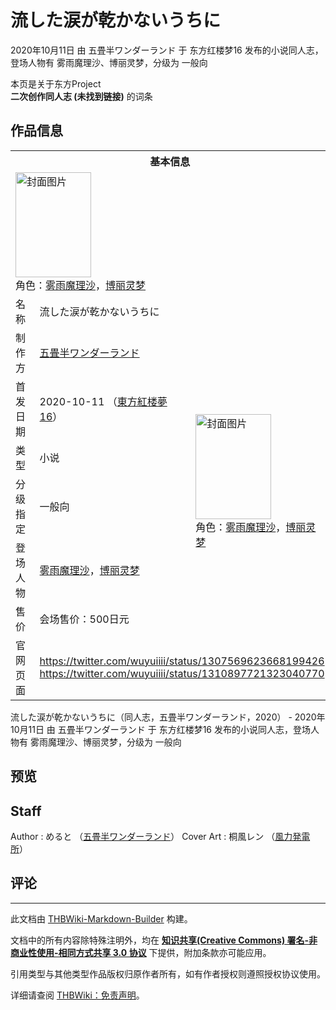 # 流した涙が乾かないうちに

<!-- source html: G:\repos\THBWiki-Markdown-Builder\THBWikiMarkdown\Temp\main\a\a9\ns0%3A%E6%B5%81%E3%81%97%E3%81%9F%E6%B6%99%E3%81%8C%E4%B9%BE%E3%81%8B%E3%81%AA%E3%81%84%E3%81%86%E3%81%A1%E3%81%AB.html -->

2020年10月11日 由 五畳半ワンダーランド 于 东方红楼梦16 发布的小说同人志，登场人物有 雾雨魔理沙、博丽灵梦，分级为 一般向

本页是关于东方Project  
 **二次创作同人志 (未找到链接)** 的词条
## 作品信息

<table><tbody><tr><th colspan="3">基本信息</th></tr><tr><td class="cover-artwork-mobile" colspan="2"><a href="./文件-流した涙が乾かないうちに封面.jpg.md" class="image" title="封面图片"><img alt="封面图片" src="https://upload.thwiki.cc/thumb/4/4e/%E6%B5%81%E3%81%97%E3%81%9F%E6%B6%99%E3%81%8C%E4%B9%BE%E3%81%8B%E3%81%AA%E3%81%84%E3%81%86%E3%81%A1%E3%81%AB%E5%B0%81%E9%9D%A2.jpg/121px-%E6%B5%81%E3%81%97%E3%81%9F%E6%B6%99%E3%81%8C%E4%B9%BE%E3%81%8B%E3%81%AA%E3%81%84%E3%81%86%E3%81%A1%E3%81%AB%E5%B0%81%E9%9D%A2.jpg" decoding="async" loading="lazy" width="121" height="168" srcset="https://upload.thwiki.cc/thumb/4/4e/%E6%B5%81%E3%81%97%E3%81%9F%E6%B6%99%E3%81%8C%E4%B9%BE%E3%81%8B%E3%81%AA%E3%81%84%E3%81%86%E3%81%A1%E3%81%AB%E5%B0%81%E9%9D%A2.jpg/181px-%E6%B5%81%E3%81%97%E3%81%9F%E6%B6%99%E3%81%8C%E4%B9%BE%E3%81%8B%E3%81%AA%E3%81%84%E3%81%86%E3%81%A1%E3%81%AB%E5%B0%81%E9%9D%A2.jpg 1.5x, https://upload.thwiki.cc/thumb/4/4e/%E6%B5%81%E3%81%97%E3%81%9F%E6%B6%99%E3%81%8C%E4%B9%BE%E3%81%8B%E3%81%AA%E3%81%84%E3%81%86%E3%81%A1%E3%81%AB%E5%B0%81%E9%9D%A2.jpg/242px-%E6%B5%81%E3%81%97%E3%81%9F%E6%B6%99%E3%81%8C%E4%B9%BE%E3%81%8B%E3%81%AA%E3%81%84%E3%81%86%E3%81%A1%E3%81%AB%E5%B0%81%E9%9D%A2.jpg 2x" data-file-width="1311" data-file-height="1819"></a><div class="cover-char">角色：<a href="./雾雨魔理沙.md" title="雾雨魔理沙">雾雨魔理沙</a>，<a href="./博丽灵梦.md" title="博丽灵梦">博丽灵梦</a></div></td>
</tr><tr><td class="label">名称</td><td colspan="2"> 流した涙が乾かないうちに </td></tr><tr><td class="label">制作方</td><td><a href="./五畳半ワンダーランド.md" title="五畳半ワンダーランド">五畳半ワンダーランド</a></td><td class="cover-artwork" rowspan="6" style="min-width:168px;"><a href="./文件-流した涙が乾かないうちに封面.jpg.md" class="image" title="封面图片"><img alt="封面图片" src="https://upload.thwiki.cc/thumb/4/4e/%E6%B5%81%E3%81%97%E3%81%9F%E6%B6%99%E3%81%8C%E4%B9%BE%E3%81%8B%E3%81%AA%E3%81%84%E3%81%86%E3%81%A1%E3%81%AB%E5%B0%81%E9%9D%A2.jpg/121px-%E6%B5%81%E3%81%97%E3%81%9F%E6%B6%99%E3%81%8C%E4%B9%BE%E3%81%8B%E3%81%AA%E3%81%84%E3%81%86%E3%81%A1%E3%81%AB%E5%B0%81%E9%9D%A2.jpg" decoding="async" loading="lazy" width="121" height="168" srcset="https://upload.thwiki.cc/thumb/4/4e/%E6%B5%81%E3%81%97%E3%81%9F%E6%B6%99%E3%81%8C%E4%B9%BE%E3%81%8B%E3%81%AA%E3%81%84%E3%81%86%E3%81%A1%E3%81%AB%E5%B0%81%E9%9D%A2.jpg/181px-%E6%B5%81%E3%81%97%E3%81%9F%E6%B6%99%E3%81%8C%E4%B9%BE%E3%81%8B%E3%81%AA%E3%81%84%E3%81%86%E3%81%A1%E3%81%AB%E5%B0%81%E9%9D%A2.jpg 1.5x, https://upload.thwiki.cc/thumb/4/4e/%E6%B5%81%E3%81%97%E3%81%9F%E6%B6%99%E3%81%8C%E4%B9%BE%E3%81%8B%E3%81%AA%E3%81%84%E3%81%86%E3%81%A1%E3%81%AB%E5%B0%81%E9%9D%A2.jpg/242px-%E6%B5%81%E3%81%97%E3%81%9F%E6%B6%99%E3%81%8C%E4%B9%BE%E3%81%8B%E3%81%AA%E3%81%84%E3%81%86%E3%81%A1%E3%81%AB%E5%B0%81%E9%9D%A2.jpg 2x" data-file-width="1311" data-file-height="1819"></a><div class="cover-char">角色：<a href="./雾雨魔理沙.md" title="雾雨魔理沙">雾雨魔理沙</a>，<a href="./博丽灵梦.md" title="博丽灵梦">博丽灵梦</a></div></td>
</tr><tr><td class="label">首发日期</td><td>2020-10-11&#160;（<a href="/展会作品列表?e=%E4%B8%9C%E6%96%B9%E7%BA%A2%E6%A5%BC%E6%A2%A6%2316">東方紅楼夢16</a>）</td></tr><tr><td class="label">类型</td><td>小说</td></tr><tr><td class="label">分级指定</td><td>一般向</td></tr><tr><td class="label">登场人物</td><td><a href="./雾雨魔理沙.md" title="雾雨魔理沙">雾雨魔理沙</a>，<a href="./博丽灵梦.md" title="博丽灵梦">博丽灵梦</a></td></tr><tr><td class="label">售价</td><td>会场售价：500日元</td></tr>
<tr><td class="label">官网页面</td><td colspan="2"><a rel="nofollow" class="external free" href="https://twitter.com/wuyuiiii/status/1307569623668199426">https://twitter.com/wuyuiiii/status/1307569623668199426</a><br><a rel="nofollow" class="external free" href="https://twitter.com/wuyuiiii/status/1310897721323040770">https://twitter.com/wuyuiiii/status/1310897721323040770</a></td></tr></tbody></table>

流した涙が乾かないうちに（同人志，五畳半ワンダーランド，2020） - 2020年10月11日 由 五畳半ワンダーランド 于 东方红楼梦16 发布的小说同人志，登场人物有 雾雨魔理沙、博丽灵梦，分级为 一般向
## 预览
## Staff
Author
: めると （[五畳半ワンダーランド](./五畳半ワンダーランド.md)）
Cover Art
: 桐風レン （[風力発電所](./風力発電所.md)）

## 评论




---

此文档由 [THBWiki-Markdown-Builder](https://github.com/Delsin-Yu/THBWiki-Markdown-Builder) 构建。

文档中的所有内容除特殊注明外，均在 [**知识共享(Creative Commons) 署名-非商业性使用-相同方式共享 3.0 协议**](https://creativecommons.org/licenses/by-sa/3.0/deed.zh-hans) 下提供，附加条款亦可能应用。

引用类型与其他类型作品版权归原作者所有，如有作者授权则遵照授权协议使用。

详细请查阅 [THBWiki：免责声明](https://thbwiki.cc/THBWiki:%E5%85%8D%E8%B4%A3%E5%A3%B0%E6%98%8E)。


